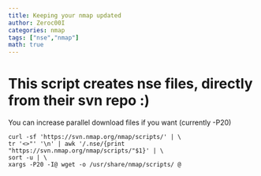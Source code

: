 ```yaml
---
title: Keeping your nmap updated
author: Zeroc00I
categories: nmap
tags: ["nse","nmap"]
math: true
---
```


#  This script creates nse files, directly from their svn repo :)
 You can increase parallel download files if you want (currently -P20)
	
	curl -sf 'https://svn.nmap.org/nmap/scripts/' | \
	tr '<>"' '\n' | awk '/.nse/{print "https://svn.nmap.org/nmap/scripts/"$1}' | \
	sort -u | \
	xargs -P20 -I@ wget -o /usr/share/nmap/scripts/ @
